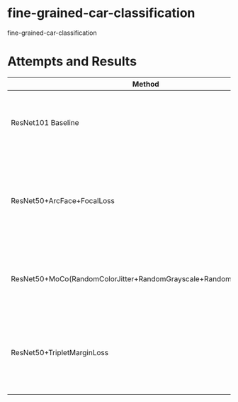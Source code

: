 # fine-grained-car-classification
fine-grained-car-classification

# Attempts and Results
| Method                  | Accuracy          | Note                                                                                               |
| -------------------------- | ------------------ | ---------------------------------------------------------------------------------------------------- |
| ResNet101 Baseline         | 0.9240144260664096 | input_size=(448, 448), optim=SGD, lr=0.1, epochs=30, lr_decay_rate=0.1, lr_decay_step=10(by epochs), batch_size=32 |
| ResNet50+ArcFace+FocalLoss | 0.9322223604029349 | input_size=(448, 448), optim=SGD, lr=0.1, epochs=100, lr_decay_rate=0.1, lr_decay_step=10(by epochs), batch_size=64, s=30.0, m=0.50, easy_margin=False, gamma=2 |
| ResNet50+MoCo(RandomColorJitter+RandomGrayscale+RandomHorizontalFlip) | 0.8977739087178211 | input_size=(448, 448), optim=SGD, lr=0.1, epochs=100, lr_decay_rate=0.1, lr_decay_step=10(by epochs), batch_size=32 |
| ResNet50+TripletMarginLoss | 0.8865812709861958 | input_size=(448, 448), optim=SGD, lr=0.1, epochs=100, lr_decay_rate=0.1, lr_decay_step=10(by epochs), batch_size=32, margin=5.0, lambda_triplet=0.1 |
